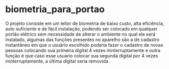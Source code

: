 # biometria_para_portao
O projeto consiste em um leitor de biometria de baixo custo, alta eficiência, auto suficiente e de fácil instalação, podendo ser colocado em qualquer portão elétrico sem necessidade de alterar o ambiente no qual ele será instalado, algumas das funções presentes no aparelho são a de cadastro instantâneo em que o usuário escolhido poderia fazer o cadastro de novas pessoas colocando sua primeira digital 4 vezes ininterruptamente e outra função é que caso esse usuario colocar sua segunda digital por 4 vezes ininterruptamente, a última digital seria removida.
